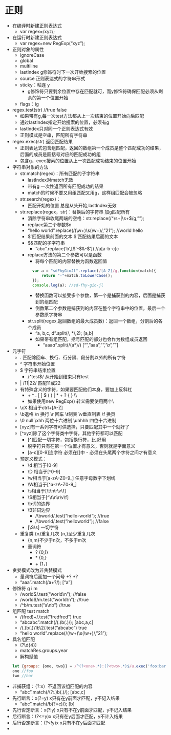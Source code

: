 # 正则
* 在编译时新建正则表达式
    * var regex=/xyz/;
* 在运行时新建正则表达式
    * var regex=new RegExp(“xyz”);
* 正则对象的属性
    * ignoreCase 
    * global 
    * multiline 
    * lastIndex  g修饰符时下一次开始搜索的位置
    * source 正则表达式的字符串形式
    * sticky：粘连 y
         * g修饰符只要剩余位置中存在匹配就可，而y修饰符确保匹配必须从剩余的第一个位置开始
    * flags：ig
* regex.test(str)   //true false
    * 如果带有g,每一次test方法都从上一次结束的位置开始向后匹配
    * 通过lastIndex指定开始搜索的位置，必须有g
    * lastIndex只对同一个正则表达式有效
    * 正则模式是空串，匹配所有字符串
* regex.exec(str) 返回匹配结果
    * 正则表达式包含组匹配，返回的数组第一个成员是整个匹配成功的结果，后面的成员是圆括号对应的匹配成功的组
    * 包含g，exec搜索的位置从上一次匹配成功结束的位置开始
* 字符串对象的方法
    * str.match(regex)：所有匹配的子字符串 
        * lastIndex对match无效
        * 带有g 一次性返回所有匹配成功的结果
        * match的时候不要又用组匹配又用g，这样组匹配会被忽略
    * str.search(regex)：
        * 匹配开始的位置 总是从头开始,lastIndex无效
    * str.replace(regex，str)：替换后的字符串 加g匹配所有 
        * 消除字符串收尾两端的空格：str.replace(/^\s+|\s+$/g,””);
        * replace第二个参数$n
        * “hello world”.replace(/(\w+)\s(\w+)/,”$2$1”);  //world hello
        * $`匹配结果前面的文本 $’匹配结果后面的文本 
        * $&匹配的子字符串
            * “abc”.replace(‘b’,[$`-$&-$’])  //a[a-b-c]c
        * replace方法的第二个参数可以是函数
            * 将每个匹配的内容替换为函数返回值
            ```javascript
              var a = "sdFhyGioJl".replace(/[A-Z]/g,function(match){
                  return "-"+match.toLowerCase();
              });
              console.log(a); //sd-fhy-gio-jl
            ```
            * 替换函数可以接受多个参数，第一个是捕获到的内容，后面是捕获到的组匹配
            * 倒数第二个参数是捕获到的内容在整个字符串中的位置，最后一个参数原字符串
      * str.split(regex,返回数组的最大成员数)：返回一个数组，分割后的各个成员
          * “a, b,c, d”.split(/, */,2);   [a,b]
          * 如果带有组匹配，括号匹配的部分也会作为数组成员返回
              * “aaa*a*”.split(/(a*)/)  [“”,”aaa”,”*”,”a”,”*”]
* 元字符
    * . 匹配除回车、换行、行分隔、段分割以外的所有字符
    * ^ 字符串开始位置
    * $ 字符串结束位置
        * /^test$/ 从开始到结束只有test
    * | /11|22/  匹配11或22
    * 有特殊含义的字符，如果要匹配他们本身，要加上反斜杠
        * \+ \^ \. \[ \] \$ \( \) \| \* \+ \? \{ \} \\\
        * 如果使用new RegExp() 转义需要使用两个\\
    * \cX 相当于ctrl+[A-Z]
    * \b退格 \n 换行 \r 回车 \t制表 \v垂直制表 \f 换页 
    * \0 null \xhh 两位十六进制 \uhhhh 四位十六进制
    * [xyz]有一系列字符可供选择，只要匹配其中一个就好了
    * [^xyz]除了这个字符类中字符，其他字符都可以匹配
        * [^]匹配一切字符，包括换行符，比.好用
        * 脱字符只有在第一个位置才有意义，否则就是字面意义
        * [a-c][0-9]连字符 必须在[]中   - 必须在头尾两个字符之间才有意义
    * 预定义模式：
        * \d 相当于[0-9]  
        * \D 相当于[^0-9]
        * \w相当于[a-zA-Z0-9_] 任意字母数字下划线
        * \W相当于[^a-zA-Z0-9_]
        * \s相当于[\t\n\r\v\f]
        * \S相当于[^\t\n\r\v\f]
        * \b词的边界  
        * \B非词边界
            * /\bworld/.test(“hello-world”); //true
            * /\bworld/.test(“helloworld”); //false
        * [\S\s] 一切字符
    * 重复类 {n}重复几次 {n,}至少重复几次  
        * {n,m}不少于n次，不多于m次
        * 量词符 
            * ? {0,1} 
            * \* {0,} 
            * \+ {1，}
* 贪婪模式改为非贪婪模式 
    * 量词符后面加一个问号 +? *?
    * “aaa”.match(/a+?/); [“a”]
* 修饰符 g i m
    * /world$/.test(“world\n”); //false
    * /world$/m.test(“world\n”); //true
    * /^b/m.test(“a\nb”) //true
* 组匹配 test match
    * /(fred)+/.test(“fredfred”) true
    * “abcabc”.match(/(.)b(.)/); [abc,a,c]
    * /(.)b(.)\1b\2/.test(“abcabc”)  true
    * “hello world”.replace(/(\w+)\s(\w+)/,”$2$1”);
* 具名组匹配
    * (?<year>\d{4})
    * matchRes.groups.year
    * 解构赋值
    ```javascript
    let {groups: {one, two}} = /^(?<one>.*):(?<two>.*)$/u.exec('foo:bar');
    one //foo
    two //bar
    ```
* 非捕获组：（?:x）不返回该组匹配的内容
    * “abc”.match(/(?:.)b(.)/);  [abc,c]
* 先行断言：x(?=y) x只有在y前面才匹配，y不记入结果
    * “abc”.match(/b(?=c)/); [b]
* 先行否定断言：x(?!y) x只有不在y前面才匹配，y不记入结果
* 后行断言：(?<=y)x  x只有在y后面才匹配，y不计入结果
* 后行否定断言：(?<!y)x x只有不在y后面才匹配
*

